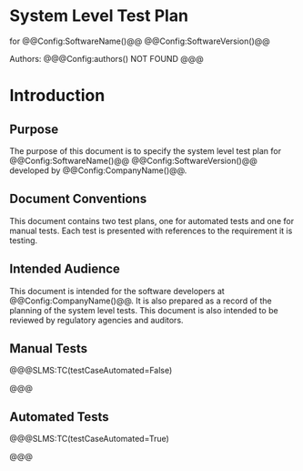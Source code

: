 ﻿
# System Level Test Plan

for
@@Config:SoftwareName()@@ @@Config:SoftwareVersion()@@  
  
Authors:
@@@Config:authors()
NOT FOUND
@@@

# Introduction
## Purpose
The purpose of this document is to specify the system level test plan for @@Config:SoftwareName()@@ @@Config:SoftwareVersion()@@ developed by @@Config:CompanyName()@@. 

## Document Conventions
This document contains two test plans, one for automated tests and one for manual tests. Each test is presented with references to the requirement it is testing.  
## Intended Audience
This document is intended for the software developers at @@Config:CompanyName()@@. It is also prepared as a record of the planning of the system level tests. This document is also intended to be reviewed by regulatory agencies and auditors.

## Manual Tests
@@@SLMS:TC(testCaseAutomated=False)

@@@

## Automated Tests
@@@SLMS:TC(testCaseAutomated=True)

@@@